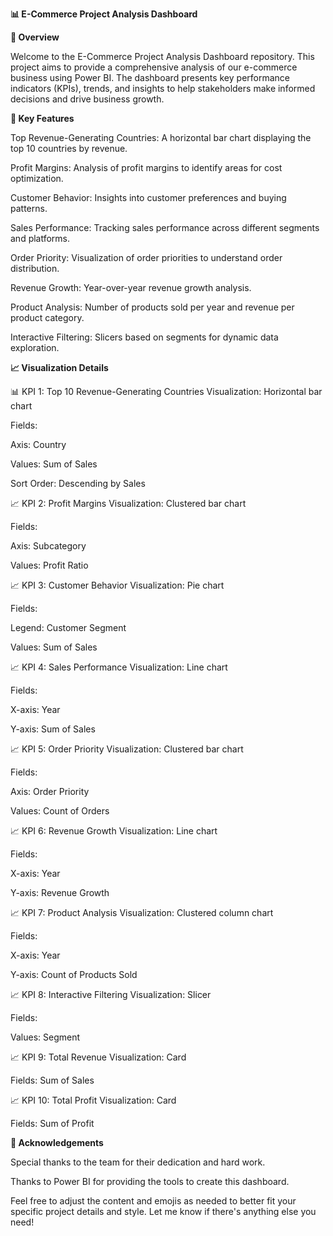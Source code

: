 **📊 E-Commerce Project Analysis Dashboard**

**📝 Overview**

Welcome to the E-Commerce Project Analysis Dashboard repository. This project aims to provide a comprehensive analysis of our e-commerce business using Power BI. The dashboard presents key performance indicators (KPIs), trends, and insights to help stakeholders make informed decisions and drive business growth.


**🔑 Key Features**

Top Revenue-Generating Countries: A horizontal bar chart displaying the top 10 countries by revenue.

Profit Margins: Analysis of profit margins to identify areas for cost optimization.

Customer Behavior: Insights into customer preferences and buying patterns.

Sales Performance: Tracking sales performance across different segments and platforms.

Order Priority: Visualization of order priorities to understand order distribution.

Revenue Growth: Year-over-year revenue growth analysis.

Product Analysis: Number of products sold per year and revenue per product category.

Interactive Filtering: Slicers based on segments for dynamic data exploration.

**📈 Visualization Details**

📊 KPI 1: Top 10 Revenue-Generating Countries
Visualization: Horizontal bar chart

Fields:

Axis: Country

Values: Sum of Sales

Sort Order: Descending by Sales

📈 KPI 2: Profit Margins
Visualization: Clustered bar chart

Fields:

Axis: Subcategory

Values: Profit Ratio

📈 KPI 3: Customer Behavior
Visualization: Pie chart

Fields:

Legend: Customer Segment

Values: Sum of Sales

📈 KPI 4: Sales Performance
Visualization: Line chart

Fields:

X-axis: Year

Y-axis: Sum of Sales

📈 KPI 5: Order Priority
Visualization: Clustered bar chart

Fields:

Axis: Order Priority

Values: Count of Orders

📈 KPI 6: Revenue Growth
Visualization: Line chart

Fields:

X-axis: Year

Y-axis: Revenue Growth

📈 KPI 7: Product Analysis
Visualization: Clustered column chart

Fields:

X-axis: Year

Y-axis: Count of Products Sold

📈 KPI 8: Interactive Filtering
Visualization: Slicer

Fields:

Values: Segment

📈 KPI 9: Total Revenue
Visualization: Card

Fields: Sum of Sales

📈 KPI 10: Total Profit
Visualization: Card

Fields: Sum of Profit


**🙏 Acknowledgements**

Special thanks to the team for their dedication and hard work.

Thanks to Power BI for providing the tools to create this dashboard.

Feel free to adjust the content and emojis as needed to better fit your specific project details and style. Let me know if there's anything else you need!

